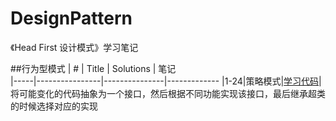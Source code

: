 # DesignPattern
《Head First 设计模式》学习笔记


##行为型模式
|  #  |      Title     |   Solutions   |  笔记                 
|-----|----------------|---------------|-------------
|1-24|策略模式|[学习代码](https://github.com/szuming/DesignPattern/blob/master/src/%E8%A1%8C%E4%B8%BA%E5%9E%8B%E6%A8%A1%E5%BC%8F/%E7%AD%96%E7%95%A5%E6%A8%A1%E5%BC%8F/test.java)|将可能变化的代码抽象为一个接口，然后根据不同功能实现该接口，最后继承超类的时候选择对应的实现